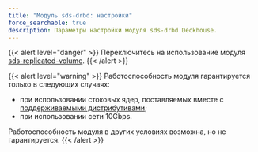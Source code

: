 ```yaml
---
title: "Модуль sds-drbd: настройки"
force_searchable: true
description: Параметры настройки модуля sds-drbd Deckhouse.
---
```


{{< alert level="danger" >}}
Переключитесь на использование модуля [sds-replicated-volume](https://deckhouse.ru/modules/sds-replicated-volume/stable/).
{{< /alert >}}

{{< alert level="warning" >}}
Работоспособность модуля гарантируется только в следующих случаях:
- при использовании стоковых ядер, поставляемых вместе с [поддерживаемыми дистрибутивами](https://deckhouse.ru/documentation/v1/supported_versions.html#linux);
- при использовании сети 10Gbps.

Работоспособность модуля в других условиях возможна, но не гарантируется.
{{< /alert >}}
